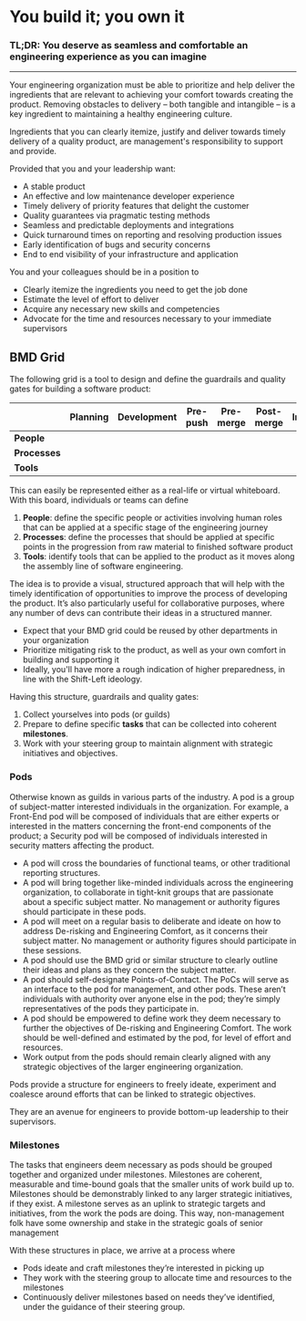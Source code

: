 You build it; you own it
=====

### TL;DR: You deserve as seamless and comfortable an engineering experience as you can imagine
****

Your engineering organization must be able to prioritize and help deliver the ingredients that are relevant to achieving your comfort towards creating the product. Removing obstacles to delivery – both tangible and intangible – is a key ingredient to maintaining a healthy engineering culture.

Ingredients that you can clearly itemize, justify and deliver towards timely delivery of a quality product, are management's responsibility to support and provide.

Provided that you and your leadership want:

- A stable product
- An effective and low maintenance developer experience
- Timely delivery of priority features that delight the customer
- Quality guarantees via pragmatic testing methods
- Seamless and predictable deployments and integrations
- Quick turnaround times on reporting and resolving production issues
- Early identification of bugs and security concerns
- End to end visibility of your infrastructure and application

You and your colleagues should be in a position to 

- Clearly itemize the ingredients you need to get the job done
- Estimate the level of effort to deliver
- Acquire any necessary new skills and competencies
- Advocate for the time and resources necessary to your immediate supervisors


## BMD Grid

The following grid is a tool to design and define the guardrails and quality gates for building a software product:

|           | Planning | Development | Pre-push | Pre-merge | Post-merge | Integration |
|-----------|----------|-------------|----------|-----------|------------|-------------|
| **People**    |          |             |          |           |            |             |
| **Processes** |          |             |          |           |            |             |
| **Tools**     |          |             |          |           |            |             |

This can easily be represented either as a real-life or virtual whiteboard. With this board, individuals or teams can define
1. **People**: define the specific people or activities involving human roles that can be applied at a specific stage of the engineering journey
2. **Processes**: define the processes that should be applied at specific points in the progression from raw material to finished software product
3. **Tools**: identify tools that can be applied to the product as it moves along the assembly line of software engineering.

The idea is to provide a visual, structured approach that will help with the timely identification of opportunities to improve the process of developing the product. It’s also particularly useful for collaborative purposes, where any number of devs can contribute their ideas in a structured manner. 

- Expect that your BMD grid could be reused by other departments in your organization
- Prioritize mitigating risk to the product, as well as your own comfort in building and supporting it 
- Ideally, you'll have more  a rough indication of higher preparedness, in line with the Shift-Left ideology.

Having this structure, guardrails and quality gates: 
1. Collect yourselves into pods (or guilds) 
2. Prepare to define specific **tasks** that can be collected into coherent **milestones**. 
3. Work with your steering group to maintain alignment with strategic initiatives and objectives.

### Pods
Otherwise known as guilds in various parts of the industry. A pod is a group of subject-matter interested individuals in the organization. For example, a Front-End pod will be composed of individuals that are either experts or interested in the matters concerning the front-end components of the product; a Security pod will be composed of individuals interested in security matters affecting the product.

- A pod will cross the boundaries of functional teams, or other traditional reporting structures. 
- A pod will bring together like-minded individuals across the engineering organization, to collaborate in tight-knit groups that are passionate about a specific subject matter. No management or authority figures should participate in these pods.
- A pod will meet on a regular basis to deliberate and ideate on how to address De-risking and Engineering Comfort, as it concerns their subject matter. No management or authority figures should participate in these sessions.
- A pod should use the BMD grid or similar structure to clearly outline their ideas and plans as they concern the subject matter. 	
- A pod should self-designate Points-of-Contact. The PoCs will serve as an interface to the pod for management, and other pods. These aren’t individuals with authority over anyone else in the pod; they’re simply representatives of the pods they participate in.
- A pod should be empowered to define work they deem necessary to further the objectives of De-risking and Engineering Comfort. The work should be well-defined and estimated by the pod, for level of effort and resources.	 	
- Work output from the pods should remain clearly aligned with any strategic objectives of the larger engineering organization.

Pods provide a structure for engineers to freely ideate, experiment and coalesce around efforts that can be linked to strategic objectives.

They are an avenue for engineers to provide bottom-up leadership to their supervisors.

### Milestones
The tasks that engineers deem necessary as pods should be grouped together and organized under milestones. Milestones are coherent, measurable and time-bound goals that the smaller units of work build up to. Milestones should be demonstrably linked to any larger strategic initiatives, if they exist. A milestone serves as an uplink to strategic targets and initiatives, from the work the pods are doing. This way, non-management folk have some ownership and stake in the strategic goals of senior management

With these structures in place, we arrive at a process where
- Pods ideate and craft milestones they’re interested in picking up
- They work with the steering group to allocate time and resources to the milestones
- Continuously deliver milestones based on needs they’ve identified, under the guidance of their steering group.
